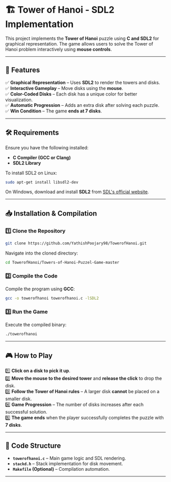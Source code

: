 # 🏗️ Tower of Hanoi - SDL2 Implementation

This project implements the **Tower of Hanoi** puzzle using **C and SDL2** for graphical representation. The game allows users to solve the Tower of Hanoi problem interactively using **mouse controls**.

---

## 🚀 Features

✅ **Graphical Representation** – Uses **SDL2** to render the towers and disks.  
✅ **Interactive Gameplay** – Move disks using the **mouse**.  
✅ **Color-Coded Disks** – Each disk has a unique color for better visualization.  
✅ **Automatic Progression** – Adds an extra disk after solving each puzzle.  
✅ **Win Condition** – The game **ends at 7 disks**.  

---

## 🛠 Requirements

Ensure you have the following installed:

- **C Compiler (GCC or Clang)**
- **SDL2 Library**

To install SDL2 on Linux:
```bash
sudo apt-get install libsdl2-dev
```

On Windows, download and install **SDL2** from [SDL's official website](https://www.libsdl.org/).

---

## 📥 Installation & Compilation

### 1️⃣ Clone the Repository

```bash
git clone https://github.com/YathishPoojary98/TowerofHanoi.git
```

Navigate into the cloned directory:

```bash
cd TowerofHanoi/Towers-of-Hanoi-Puzzel-Game-master
```

### 2️⃣ Compile the Code

Compile the program using **GCC**:
```bash
gcc -o towerofhanoi towerofhanoi.c -lSDL2
```

### 3️⃣ Run the Game

Execute the compiled binary:
```bash
./towerofhanoi
```

---

## 🎮 How to Play

1️⃣ **Click on a disk to pick it up**.  
2️⃣ **Move the mouse to the desired tower** and **release the click** to drop the disk.  
3️⃣ **Follow the Tower of Hanoi rules** – A larger disk **cannot** be placed on a smaller disk.  
4️⃣ **Game Progression** – The number of disks increases after each successful solution.  
5️⃣ **The game ends** when the player successfully completes the puzzle with **7 disks**.  

---

## 📂 Code Structure

- **`towerofhanoi.c`** – Main game logic and SDL rendering.  
- **`stackd.h`** – Stack implementation for disk movement.  
- **`Makefile` (Optional)** – Compilation automation.  

---

